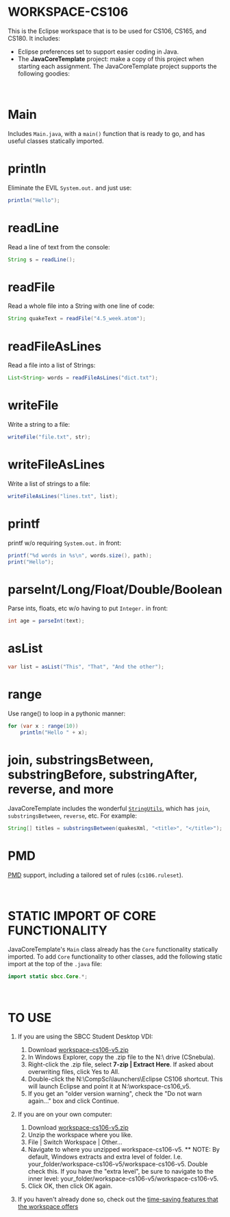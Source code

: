 # WORKSPACE-CS106

This is the Eclipse workspace that is to be used for CS106, CS165, and CS180.  It includes:
*  Eclipse preferences set to support easier coding in Java.
*  The **JavaCoreTemplate** project:  make a copy of this project when starting each assignment.  The JavaCoreTemplate project supports the following goodies:

&nbsp;

# Main

Includes `Main.java`, with a `main()` function that is ready to go, and has useful classes statically imported.

# println
Eliminate the EVIL `System.out.` and just use:
```java
println("Hello");
```
# readLine
Read a line of text from the console:
```java
String s = readLine();
```

# readFile
Read a whole file into a String with one line of code:
```java
String quakeText = readFile("4.5_week.atom");
```
# readFileAsLines
Read a file into a list of Strings:
```java
List<String> words = readFileAsLines("dict.txt");
```
# writeFile
Write a string to a file:
```java
writeFile("file.txt", str);
```
# writeFileAsLines
Write a list of strings to a file:
```java
writeFileAsLines("lines.txt", list);
```
# printf
printf w/o requiring `System.out.` in front:
```java
printf("%d words in %s\n", words.size(), path);
print("Hello");
```
# parseInt/Long/Float/Double/Boolean
Parse ints, floats, etc w/o having to put `Integer.` in front:
```java
int age = parseInt(text);
```

# asList
```java
var list = asList("This", "That", "And the other");
```

# range
Use range() to loop in a pythonic manner:
```java
for (var x : range(10))
	println("Hello " + x);
```

# join, substringsBetween, substringBefore, substringAfter, reverse, and more
JavaCoreTemplate includes the wonderful [`StringUtils`](https://commons.apache.org/proper/commons-lang/apidocs/org/apache/commons/lang3/StringUtils.html), which has `join`, `substringsBetween`, `reverse`, etc.  For example:
```java
String[] titles = substringsBetween(quakesXml, "<title>", "</title>");
```

# PMD
[PMD](https://pmd.github.io/) support, including a tailored set of rules (`cs106.ruleset`).

&nbsp;
# STATIC IMPORT OF CORE FUNCTIONALITY
JavaCoreTemplate's `Main` class already has the `Core` functionality statically imported.  To add `Core` functionality to other classes, add the following static import at the top of the `.java` file:
```java
import static sbcc.Core.*;
```
&nbsp;
# TO USE
1.  If you are using the SBCC Student Desktop VDI:
    1.  Download [workspace-cs106-v5.zip](https://github.com/ProfessorStrenn/workspace-cs106/releases/download/v5.0.2/workspace-cs106-v5.zip)
    2.  In Windows Explorer, copy the .zip file to the N:\ drive (CSnebula).
    3.  Right-click the .zip file, select **7-zip | Extract Here**.  If asked about overwriting files, click Yes to All.
    4.  Double-click the N:\CompSci\launchers\Eclipse CS106 shortcut.  This will launch Eclipse and point it at N:\workspace-cs106_v5.
    5.  If you get an "older version warning", check the "Do not warn again..." box and click Continue.

2.  If you are on your own computer:
    1.  Download [workspace-cs106-v5.zip](https://github.com/ProfessorStrenn/workspace-cs106/releases/download/v5.0.2/workspace-cs106-v5.zip)
    2.  Unzip the workspace where you like.
    2.  File | Switch Workspace | Other...
    3.  Navigate to where you unzipped workspace-cs106-v5.  ** NOTE: By default, Windows extracts and extra level of folder.  I.e. your_folder/workspace-cs106-v5/workspace-cs106-v5.  Double check this.  If you have the "extra level", be sure to navigate to the inner level:  your_folder/workspace-cs106-v5/workspace-cs106-v5.
    4.  Click OK, then click OK again.

4.  If you haven't already done so, check out the [time-saving features that the workspace offers](#WORKSPACE-CS106)
